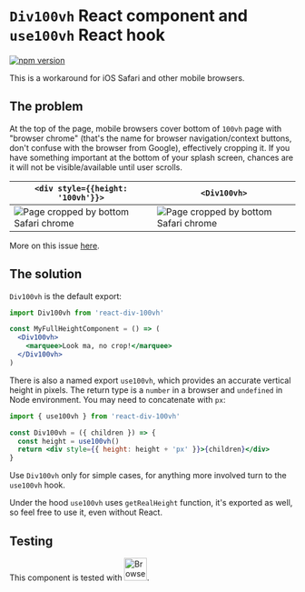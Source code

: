 # `Div100vh` React component and `use100vh` React hook

[![npm version](https://badge.fury.io/js/react-div-100vh.svg)](https://badge.fury.io/js/react-div-100vh)

This is a workaround for iOS Safari and other mobile browsers.

## The problem

At the top of the page, mobile browsers cover bottom of `100vh` page with "browser chrome" (that's the name for browser navigation/context buttons, don't confuse with the browser from Google), effectively cropping it. If you have something important at the bottom of your splash screen, chances are it will not be visible/available until user scrolls.

| `<div style={{height: '100vh'}}>`                                                                                               | `<Div100vh>`                                                                                                                        |
| ------------------------------------------------------------------------------------------------------------------------------- | ----------------------------------------------------------------------------------------------------------------------------------- |
| ![Page cropped by bottom Safari chrome](https://raw.githubusercontent.com/mvasin/react-div-100vh/master/images/regular-div.png) | ![Page cropped by bottom Safari chrome](https://raw.githubusercontent.com/mvasin/react-div-100vh/master/images/react-div-100vh.png) |

More on this issue [here](https://nicolas-hoizey.com/2015/02/viewport-height-is-taller-than-the-visible-part-of-the-document-in-some-mobile-browsers.html).

## The solution

`Div100vh` is the default export:

```jsx
import Div100vh from 'react-div-100vh'

const MyFullHeightComponent = () => (
  <Div100vh>
    <marquee>Look ma, no crop!</marquee>
  </Div100vh>
)
```

There is also a named export `use100vh`, which provides an accurate vertical height in pixels. The return type is a `number` in a browser and `undefined` in Node environment. You may need to concatenate with `px`:

```jsx
import { use100vh } from 'react-div-100vh'

const Div100vh = ({ children }) => {
  const height = use100vh()
  return <div style={{ height: height + 'px' }}>{children}</div>
}
```

Use `Div100vh` only for simple cases, for anything more involved turn to the `use100vh` hook.

Under the hood `use100vh` uses `getRealHeight` function, it's exported as well, so feel free to use it, even without React.

## Testing

This component is tested with <a href="https://www.browserstack.com"><img title="BrowserStack" alt="BrowserStack Logo" height="40" src="https://raw.githubusercontent.com/mvasin/react-div-100vh/master/images/browser-stack.svg"></a>.
